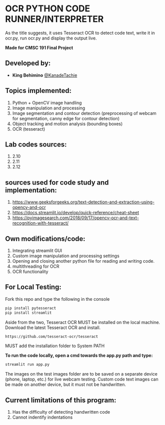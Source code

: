 # OCR PYTHON CODE RUNNER/INTERPRETER 
As the title suggests, it uses Tesseract OCR to detect code text, write it in ocr.py, run ocr.py and display the output live.

**Made for CMSC 191 Final Project**
## Developed by:
* **King Behimino** [@KanadeTachie](https://github.com/KanadeTachie)

## Topics implemented:
1. Python + OpenCV image handling
2. Image manipulation and processing
3. Image segmentation and contour detection (preprocessing of webcam for segmentation, canny edge for contour detection)
4. Object tracking and motion analysis (bounding boxes)
5. OCR (tesseract)

## Lab codes sources:
1. 2.10
2. 2.11
3. 2.12

## sources used for code study and implementation: 
1. https://www.geeksforgeeks.org/text-detection-and-extraction-using-opencv-and-ocr
2. https://docs.streamlit.io/develop/quick-reference/cheat-sheet
3. https://pyimagesearch.com/2018/09/17/opencv-ocr-and-text-recognition-with-tesseract/

## Own modifications/code: 
1. Integrating streamlit GUI
2. Custom image manipulation and processing settings
3. Opening and closing another python file for reading and writing code.
4. multithreading for OCR
5. OCR functionality

## For Local Testing:
Fork this repo and type the following in the console
```bash
pip install pytesseract
pip install streamlit
```
Aside from the two, Tesseract OCR MUST be installed on the local machine.
Download the latest Tesseract OCR and install.
```bash
https://github.com/tesseract-ocr/tesseract
```
MUST add the installation folder to System PATH

 **To run the code locally, open a cmd towards the app.py path and type:**
 ```bash
streamlit run app.py
```
The images on the test images folder are to be saved on a separate device (phone, laptop, etc.) for live webcam testing.
Custom code text images can be made on another device, but it must not be handwritten.

## Current limitations of this program:
1. Has the difficulty of detecting handwritten code
2. Cannot indentify indentations
